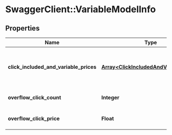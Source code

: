 # SwaggerClient::VariableModelInfo

## Properties
Name | Type | Description | Notes
------------ | ------------- | ------------- | -------------
**click_included_and_variable_prices** | [**Array&lt;ClickIncludedAndVariablePrice&gt;**](ClickIncludedAndVariablePrice.md) | Click included with variable pricing information | [optional] 
**overflow_click_count** | **Integer** | The overflow click count | [optional] 
**overflow_click_price** | **Float** | The overflow click price | [optional] 


